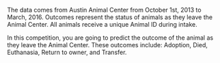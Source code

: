 
The data comes from Austin Animal Center from October 1st, 2013 to March, 2016. 
Outcomes represent the status of animals as they leave the Animal Center. 
All animals receive a unique Animal ID during intake. 

In this competition, you are going to predict the outcome of the animal as they leave the Animal Center. 
These outcomes include: Adoption, Died, Euthanasia, Return to owner, and Transfer. 
